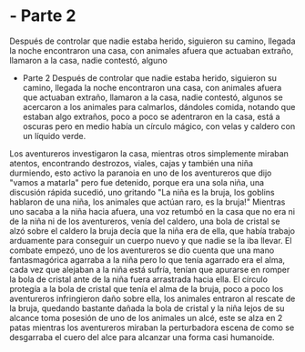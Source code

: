 # - Parte 2
Después de controlar que nadie estaba herido, siguieron su camino, llegada la noche encontraron una casa, con animales afuera que actuaban extraño, llamaron a la casa, nadie contestó, alguno

- Parte 2
Después de controlar que nadie estaba herido, siguieron su camino, llegada la noche encontraron una casa, con animales afuera que actuaban extraño, llamaron a la casa, nadie contestó, algunos se acercaron a los animales para calmarlos, dándoles comida, notando que estaban algo extraños, poco a poco se adentraron en la casa, está a oscuras pero en medio había un círculo mágico, con velas y caldero con un líquido verde.

Los aventureros investigaron la casa, mientras otros simplemente miraban atentos, encontrando destrozos, viales, cajas y también una niña durmiendo, esto activo la paranoia en uno de los aventureros que dijo "vamos a matarla" pero fue detenido, porque era una sola niña, una discusión rápida sucedió, uno gritando "La niña es la bruja, los goblins hablaron de una niña, los animales que actúan raro, es la bruja!"
Mientras uno sacaba a la niña hacia afuera, una voz retumbó en la casa que no era ni de la niña ni de los aventureros, venía del caldero, una bola de cristal se alzó sobre el caldero la bruja decía que la niña era de ella, que había trabajo arduamente para conseguir un cuerpo nuevo y que nadie se la iba llevar. El combate empezó, uno de los aventureros se dio cuenta que una mano fantasmagórica agarraba a la niña pero lo que tenía agarrado era el alma, cada vez que alejaban a la niña está sufría, tenían que apurarse en romper la bola de cristal ante de la niña fuera arrastrada hacia ella.
El círculo protegía a la bola de cristal que tenía el alma de la bruja, poco a poco los aventureros infringieron daño sobre ella, los animales entraron al rescate de la bruja, quedando bastante dañada la bola de cristal y la niña lejos de su alcance toma posesión de uno de los animales un alcé, este se alza en 2 patas mientras los aventureros miraban la perturbadora escena de como se desgarraba el cuero del alce para alcanzar una forma casi humanoide.

